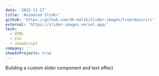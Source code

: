 ```yaml
---
date: '2022-11-27'
title: 'Animated Slider'
github: 'https://github.com/db-malik/slider-images/tree/main/src'
external: 'https://slider-images.vercel.app/'
tech:
  - HTML
  - CSS
  - JavaScript
company: ''
showInProjects: true
---
```


Building a custom slider component and text effect
